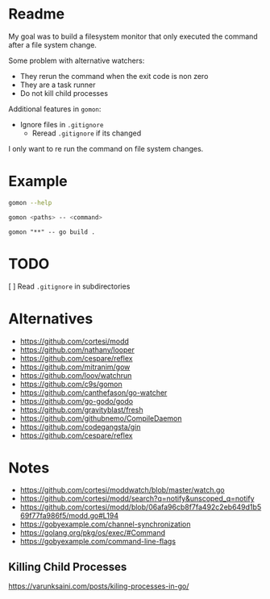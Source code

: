# Readme

My goal was to build a filesystem monitor that only executed the command after a file system change.

Some problem with alternative watchers:

- They rerun the command when the exit code is non zero
- They are a task runner
- Do not kill child processes

Additional features in `gomon`:

- Ignore files in `.gitignore`
  - Reread `.gitignore` if its changed

I only want to re run the command on file system changes.

# Example

```sh
gomon --help
```

```sh
gomon <paths> -- <command>
```

```
gomon "**" -- go build .
```

# TODO

[ ] Read `.gitignore` in subdirectories

# Alternatives

- https://github.com/cortesi/modd
- https://github.com/nathany/looper
- https://github.com/cespare/reflex
- https://github.com/mitranim/gow
- https://github.com/loov/watchrun
- https://github.com/c9s/gomon
- https://github.com/canthefason/go-watcher
- https://github.com/go-godo/godo 
- https://github.com/gravityblast/fresh
- https://github.com/githubnemo/CompileDaemon
- https://github.com/codegangsta/gin
- https://github.com/cespare/reflex

# Notes

- https://github.com/cortesi/moddwatch/blob/master/watch.go
- https://github.com/cortesi/modd/search?q=notify&unscoped_q=notify
- https://github.com/cortesi/modd/blob/06afa96cb8f7fa492c2eb649d1b569f77fa986f5/modd.go#L194
- https://gobyexample.com/channel-synchronization
- https://golang.org/pkg/os/exec/#Command
- https://gobyexample.com/command-line-flags

## Killing Child Processes

https://varunksaini.com/posts/kiling-processes-in-go/
